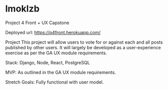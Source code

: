 # lmoklzb

Project 4 Front  +  UX Capstone

Deployed url:
https://p4front.herokuapp.com/

Project
This project will allow users to vote for or against each and all posts published by other users.  It will largely be developed as a user-experience exercise as per the GA UX module requirements.

Stack:
Django, Node, React, PostgreSQL

MVP:
As outlined in the GA UX module requirements.

Stretch Goals:
Fully functional with user model.

